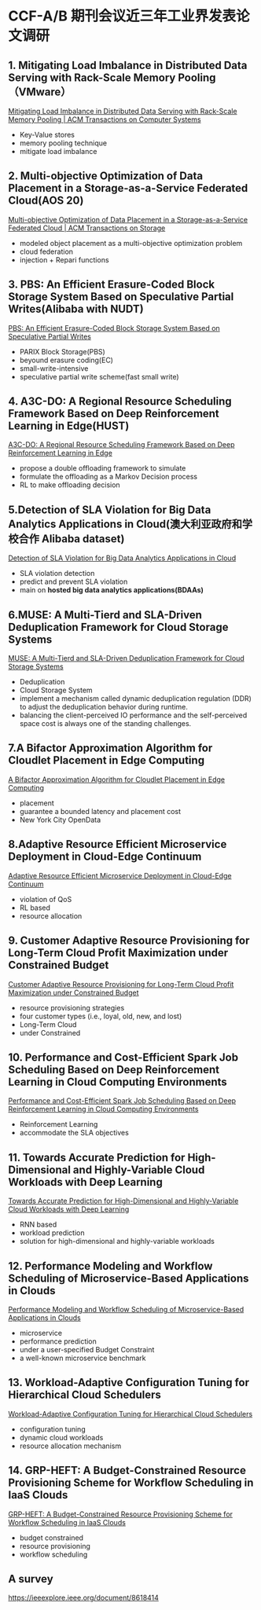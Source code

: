 # CCF-A/B 期刊会议近三年工业界发表论文调研
## 1. Mitigating Load Imbalance in Distributed Data Serving with Rack-Scale Memory Pooling（VMware）
[Mitigating Load Imbalance in Distributed Data Serving with Rack-Scale Memory Pooling | ACM Transactions on Computer Systems](https://dl.acm.org/doi/10.1145/3309986)
- Key-Value stores
- memory pooling technique
- mitigate load imbalance

## 2. Multi-objective Optimization of Data Placement in a Storage-as-a-Service Federated Cloud(AOS 20)
[Multi-objective Optimization of Data Placement in a Storage-as-a-Service Federated Cloud | ACM Transactions on Storage](https://dl.acm.org/doi/10.1145/3452741)
- modeled object placement as a multi-objective optimization problem
- cloud federation
- injection + Repari functions

## 3. PBS: An Efficient Erasure-Coded Block Storage System Based on Speculative Partial Writes(Alibaba with NUDT)
[PBS: An Efficient Erasure-Coded Block Storage System Based on Speculative Partial Writes](https://dl.acm.org/doi/10.1145/3365839)
- PARIX Block Storage(PBS)
- beyound erasure coding(EC)
- small-write-intensive
- speculative partial write scheme(fast small write)

## 4. A3C-DO: A Regional Resource Scheduling Framework Based on Deep Reinforcement Learning in Edge(HUST)
[A3C-DO: A Regional Resource Scheduling Framework Based on Deep Reinforcement Learning in Edge ](https://ieeexplore.ieee.org/document/9066896)
- propose a double offloading framework to simulate
- formulate the offloading as a Markov Decision process
- RL to make offloading decision

## 5.Detection of SLA Violation for Big Data Analytics Applications in Cloud(澳大利亚政府和学校合作 Alibaba dataset)
[Detection of SLA Violation for Big Data Analytics Applications in Cloud](https://ieeexplore.ieee.org/document/9097404)
- SLA violation detection
- predict and prevent SLA violation
- main on **hosted big data analytics applications(BDAAs)**

## 6.MUSE: A Multi-Tierd and SLA-Driven Deduplication Framework for Cloud Storage Systems
[MUSE: A Multi-Tierd and SLA-Driven Deduplication Framework for Cloud Storage Systems](https://ieeexplore.ieee.org/document/9099031)
- Deduplication
- Cloud Storage System
- implement a mechanism called dynamic deduplication regulation (DDR) to adjust the deduplication behavior during runtime.
- balancing the client-perceived IO performance and the self-perceived space cost is always one of the standing challenges.

## 7.A Bifactor Approximation Algorithm for Cloudlet Placement in Edge Computing
[A Bifactor Approximation Algorithm for Cloudlet Placement in Edge Computing](https://ieeexplore.ieee.org/document/9609538)
- placement
- guarantee a bounded latency and placement cost
- New York City OpenData

## 8.Adaptive Resource Efficient Microservice Deployment in Cloud-Edge Continuum
[Adaptive Resource Efficient Microservice Deployment in Cloud-Edge Continuum](https://ieeexplore.ieee.org/document/9615028)
- violation of QoS
- RL based
- resource allocation

## 9. Customer Adaptive Resource Provisioning for Long-Term Cloud Profit Maximization under Constrained Budget
[Customer Adaptive Resource Provisioning for Long-Term Cloud Profit Maximization under Constrained Budget](https://ieeexplore.ieee.org/document/9537613)
- resource provisioning strategies
- four customer types (i.e., loyal, old, new, and lost)
- Long-Term Cloud
- under Constrained

## 10. Performance and Cost-Efficient Spark Job Scheduling Based on Deep Reinforcement Learning in Cloud Computing Environments
[Performance and Cost-Efficient Spark Job Scheduling Based on Deep Reinforcement Learning in Cloud Computing Environments](https://ieeexplore.ieee.org/document/9599497)
- Reinforcement Learning
- accommodate the SLA objectives

## 11. Towards Accurate Prediction for High-Dimensional and Highly-Variable Cloud Workloads with Deep Learning
[Towards Accurate Prediction for High-Dimensional and Highly-Variable Cloud Workloads with Deep Learning](https://ieeexplore.ieee.org/document/8902077)
- RNN based
- workload prediction
- solution for high-dimensional and highly-variable workloads

## 12. Performance Modeling and Workflow Scheduling of Microservice-Based Applications in Clouds
[Performance Modeling and Workflow Scheduling of Microservice-Based Applications in Clouds](https://ieeexplore.ieee.org/document/8651324)
- microservice
- performance prediction
- under a user-specified Budget Constraint
- a well-known microservice benchmark

## 13. Workload-Adaptive Configuration Tuning for Hierarchical Cloud Schedulers
[Workload-Adaptive Configuration Tuning for Hierarchical Cloud Schedulers](https://ieeexplore.ieee.org/document/8741093)
- configuration tuning
- dynamic cloud workloads
- resource allocation mechanism

## 14. GRP-HEFT: A Budget-Constrained Resource Provisioning Scheme for Workflow Scheduling in IaaS Clouds
[GRP-HEFT: A Budget-Constrained Resource Provisioning Scheme for Workflow Scheduling in IaaS Clouds](https://ieeexplore.ieee.org/document/8937813)
- budget constrained
- resource provisioning
- workflow scheduling



## A survey
https://ieeexplore.ieee.org/document/8618414
